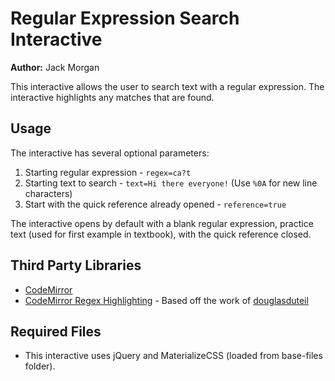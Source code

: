 # Regular Expression Search Interactive

**Author:** Jack Morgan

This interactive allows the user to search text with a regular expression. The interactive highlights any matches that are found.

## Usage

The interactive has several optional parameters:

1. Starting regular expression - `regex=ca?t`
2. Starting text to search - `text=Hi there everyone!` (Use `%0A` for new line characters)
3. Start with the quick reference already opened - `reference=true`

The interactive opens by default with a blank regular expression, practice text (used for first example in textbook), with the quick reference closed.

## Third Party Libraries
- [CodeMirror](https://codemirror.net/)
- [CodeMirror Regex Highlighting](https://gist.github.com/douglasduteil/5089187) - Based off the work of [douglasduteil](https://github.com/douglasduteil)

## Required Files

- This interactive uses jQuery and MaterializeCSS (loaded from base-files folder).

